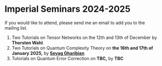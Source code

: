 # Imperial Seminars 2024-2025
If you would like to attend, please send me an email to add you to the mailing list. 

1. Two Tutorials on Tensor Networks on the 12th and 13th of December by <b>Thorsten Wahl</b>. 
2. Two Tutorials on Quantum Complexity Theory on <b>the 16th and 17th of January 2025,</b> by <b><a href="https://groups.uni-paderborn.de/fg-qi/"> Sevag Gharibian</a></b>
3. Tutorials on Quantum Error Correction on <b> TBC,</b> by <b> TBC</b>
   
